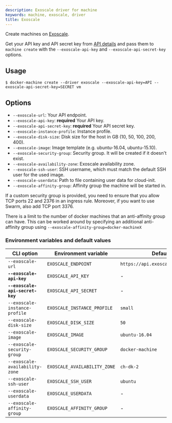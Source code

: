 ```yaml
---
description: Exoscale driver for machine
keywords: machine, exoscale, driver
title: Exoscale
---
```

Create machines on [Exoscale](https://www.exoscale.ch/).

Get your API key and API secret key from [API details](https://portal.exoscale.ch/account/api) and pass them to `machine create` with the `--exoscale-api-key` and `--exoscale-api-secret-key` options.

## Usage

    $ docker-machine create --driver exoscale --exoscale-api-key=API --exoscale-api-secret-key=SECRET vm
    

## Options

- `--exoscale-url`: Your API endpoint.
- `--exoscale-api-key`: **required** Your API key.
- `--exoscale-api-secret-key`: **required** Your API secret key.
- `--exoscale-instance-profile`: Instance profile.
- `--exoscale-disk-size`: Disk size for the host in GB (10, 50, 100, 200, 400).
- `--exoscale-image`: Image template (e.g. ubuntu-16.04, ubuntu-15.10).
- `--exoscale-security-group`: Security group. It will be created if it doesn't exist.
- `--exoscale-availability-zone`: Exoscale availability zone.
- `--exoscale-ssh-user`: SSH username, which must match the default SSH user for the used image.
- `--exoscale-userdata`: Path to file containing user data for cloud-init.
- `--exoscale-affinity-group`: Affinity group the machine will be started in.

If a custom security group is provided, you need to ensure that you allow TCP ports 22 and 2376 in an ingress rule. Moreover, if you want to use Swarm, also add TCP port 3376.

There is a limit to the number of docker machines that an anti-affinity group can have. This can be worked around by specifying an additional anti-affinity group using `--exoscale-affinity-group=docker-machineX`

### Environment variables and default values

| CLI option                      | Environment variable         | Default                           |
| ------------------------------- | ---------------------------- | --------------------------------- |
| `--exoscale-url`                | `EXOSCALE_ENDPOINT`          | `https://api.exoscale.ch/compute` |
| **`--exoscale-api-key`**        | `EXOSCALE_API_KEY`           | -                                 |
| **`--exoscale-api-secret-key`** | `EXOSCALE_API_SECRET`        | -                                 |
| `--exoscale-instance-profile`   | `EXOSCALE_INSTANCE_PROFILE`  | `small`                           |
| `--exoscale-disk-size`          | `EXOSCALE_DISK_SIZE`         | `50`                              |
| `--exoscale-image`              | `EXOSCALE_IMAGE`             | `ubuntu-16.04`                    |
| `--exoscale-security-group`     | `EXOSCALE_SECURITY_GROUP`    | `docker-machine`                  |
| `--exoscale-availability-zone`  | `EXOSCALE_AVAILABILITY_ZONE` | `ch-dk-2`                         |
| `--exoscale-ssh-user`           | `EXOSCALE_SSH_USER`          | `ubuntu`                          |
| `--exoscale-userdata`           | `EXOSCALE_USERDATA`          | -                                 |
| `--exoscale-affinity-group`     | `EXOSCALE_AFFINITY_GROUP`    | -                                 |